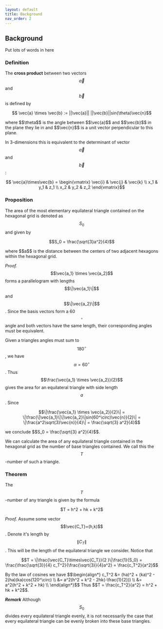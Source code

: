 ```yaml
---
layout: default
title: Background
nav_order: 2
---
```


## Background
Put lots
of
words
in
here

### Definition
The **cross product** between two vectors $$\vec{a}$$ and $$\vec{b}$$ is defined by
<p align="center">
    $$ \vec{a} \times \vec{b} := ||\vec{a}|| ||\vec{b}||sin(\theta)\vec{n}$$
</p>
where $$\theta$$ is the angle between $$\vec{a}$$ and $$\vec{b}$$ in the plane they lie in and $$\vec{n}$$ is a unit vector perpendicular to this plane.

In 3-dimensions this is equivalent to the determinant of vector $$\vec{a}$$ and $$\vec{b}$$:
<p align="center">
    $$ \vec{a}\times\vec{b} = 
    \begin{vmatrix}
    \vec{i} & \vec{j} & \vec{k} \\
    x_1 & y_1 & z_1 \\
    x_2 & y_2 & z_2
    \end{vmatrix}$$
</p>


### Proposition
The area of the most elementary equilateral triangle contained on the hexagonal grid is denoted as $$S_0$$ and given by
<p align="center">
    $$S_0 = \frac{\sqrt{3}a^2}{4}$$
</p>
where $$a$$ is the distance between the centers of two adjacent hexagons within the hexagonal grid.


_Proof._ $$\vec{a_1} \times \vec{a_2}$$ forms a parallelogram with lengths $$\|\vec{a_1}\|$$ and $$\|\vec{a_2}\|$$. Since the basis vectors form a 60$$^\circ$$ angle and both vectors have the same length, their corresponding angles must be equivalent. 

Given a triangles angles must sum to $$180^\circ$$, we have $$\alpha = 60^\circ$$.
Thus $$\frac{\vec{a_1} \times \vec{a_2}}{2}$$ gives the area for an equilateral triangle with side length $$a$$. 
Since
<p align="center">
    $$\|\frac{\vec{a_1} \times \vec{a_2}}{2}\| = \|\frac{\|\vec{a_1}\|\|\vec{a_2}\|sin(60^\circ)\vec{n}}{2}\| = \|\frac{a^2\sqrt{3}\vec{n}}{4}\| = \frac{\sqrt{3} a^2}{4}$$
</p>
we conclude $$S_0 = \frac{\sqrt{3} a^2}{4}$$.


We can calculate the area of any equilateral triangle contained in the hexagonal grid as the number of base triangles contained. We call this the $$T$$-number of such a triangle.


### Theorem
The $$T$$-number of any triangle is given by the formula
<p align="center">
    $T = h^2 + hk + k^2$
</p>


_Proof._ Assume some vector $$\vec{C_T}=(h,k)$$. Denote it's length by $$\|C_T\|$$. This will be the length of the equilateral triangle we consider.
Notice that
<p align="center">
    $$T = \|\frac{\vec{C_T}\times\vec{C_T}}{2 }\|\frac{1}{S_0} = \frac{\frac{\sqrt{3}}{4} c_T^2}{\frac{\sqrt{3}}{4}a^2} = \frac{c_T^2}{a^2}$$
</p>
By the law of cosines we have
$$\begin{align*}
    c_T^2 &= (ha)^2 + (ka)^2 - 2(ha)(ka)cos(120^\circ) \\
    &= a^2(h^2 + k^2 - 2hk(-\frac{1}{2})) \\
    &= a^2(h^2 + k^2 + hk) \\
\end{align*}$$
Thus $$T = \frac{c_T^2}{a^2} = h^2 + hk + k^2$$.


**_Remark_** Although $$S_0$$ divides every equilateral triangle evenly, it is not necessarily the case that every equilateral triangle can be evenly broken into these base triangles.
